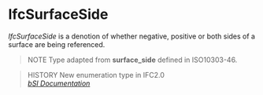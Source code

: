 IfcSurfaceSide
==============
_IfcSurfaceSide_ is a denotion of whether negative, positive or both sides of
a surface are being referenced.  
  
> NOTE  Type adapted from **surface_side** defined in ISO10303-46.  
  
> HISTORY  New enumeration type in IFC2.0  
[ _bSI
Documentation_](https://standards.buildingsmart.org/IFC/DEV/IFC4_2/FINAL/HTML/schema/ifcpresentationappearanceresource/lexical/ifcsurfaceside.htm)



